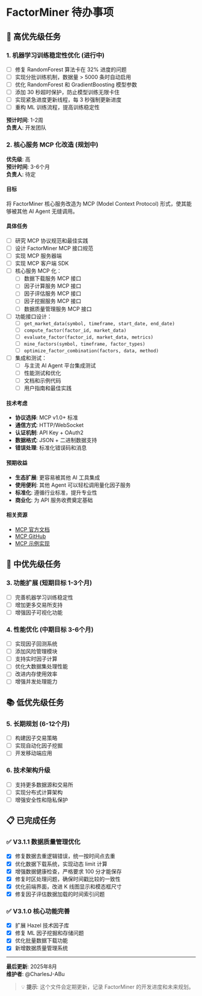 # FactorMiner 待办事项

## 🚀 高优先级任务

### 1. **机器学习训练稳定性优化** (进行中)
- [ ] 修复 RandomForest 算法卡在 32% 进度的问题
- [ ] 实现分批训练机制，数据量 > 5000 条时自动启用
- [ ] 优化 RandomForest 和 GradientBoosting 模型参数
- [ ] 添加 30 秒超时保护，防止模型训练无限卡住
- [ ] 实现紧急进度更新线程，每 3 秒强制更新进度
- [ ] 重构 ML 训练流程，提高训练稳定性

**预计时间**: 1-2周  
**负责人**: 开发团队  

### 2. **核心服务 MCP 化改造** (规划中)
**优先级**: 高  
**预计时间**: 3-6个月  
**负责人**: 待定  

#### **目标**
将 FactorMiner 核心服务改造为 MCP (Model Context Protocol) 形式，使其能够被其他 AI Agent 无缝调用。

#### **具体任务**
- [ ] 研究 MCP 协议规范和最佳实践
- [ ] 设计 FactorMiner MCP 接口规范
- [ ] 实现 MCP 服务器端
- [ ] 实现 MCP 客户端 SDK
- [ ] 核心服务 MCP 化：
  - [ ] 数据下载服务 MCP 接口
  - [ ] 因子计算服务 MCP 接口  
  - [ ] 因子评估服务 MCP 接口
  - [ ] 因子挖掘服务 MCP 接口
  - [ ] 数据质量管理服务 MCP 接口
- [ ] 功能接口设计：
  - [ ] `get_market_data(symbol, timeframe, start_date, end_date)`
  - [ ] `compute_factor(factor_id, market_data)`
  - [ ] `evaluate_factor(factor_id, market_data, metrics)`
  - [ ] `mine_factors(symbol, timeframe, factor_types)`
  - [ ] `optimize_factor_combination(factors, data, method)`
- [ ] 集成和测试：
  - [ ] 与主流 AI Agent 平台集成测试
  - [ ] 性能测试和优化
  - [ ] 文档和示例代码
  - [ ] 用户指南和最佳实践

#### **技术考虑**
- **协议选择**: MCP v1.0+ 标准
- **通信方式**: HTTP/WebSocket
- **认证机制**: API Key + OAuth2
- **数据格式**: JSON + 二进制数据支持
- **错误处理**: 标准化错误码和消息

#### **预期收益**
- **生态扩展**: 更容易被其他 AI 工具集成
- **使用便利**: 其他 Agent 可以轻松调用量化因子服务
- **标准化**: 遵循行业标准，提升专业性
- **商业化**: 为 API 服务收费奠定基础

#### **相关资源**
- [MCP 官方文档](https://modelcontextprotocol.io/)
- [MCP GitHub](https://github.com/modelcontextprotocol)
- [MCP 示例实现](https://github.com/modelcontextprotocol/governance)

## 🔧 中优先级任务

### 3. **功能扩展** (短期目标 1-3个月)
- [ ] 完善机器学习训练稳定性
- [ ] 增加更多交易所支持
- [ ] 增强因子可视化功能

### 4. **性能优化** (中期目标 3-6个月)
- [ ] 实现因子回测系统
- [ ] 添加风险管理模块
- [ ] 支持实时因子计算
- [ ] 优化大数据集处理性能
- [ ] 改进内存使用效率
- [ ] 增强并发处理能力

## 📚 低优先级任务

### 5. **长期规划** (6-12个月)
- [ ] 构建因子交易策略
- [ ] 实现自动化因子挖掘
- [ ] 开发移动端应用

### 6. **技术架构升级**
- [ ] 支持更多数据源和交易所
- [ ] 实现分布式计算架构
- [ ] 增强安全性和隐私保护

## 📋 已完成任务

### ✅ **V3.1.1 数据质量管理优化**
- [x] 修复数据去重逻辑错误，统一按时间点去重
- [x] 优化数据下载系统，实现动态 limit 计算
- [x] 增强数据健康检查，严格要求 100 分才能保存
- [x] 修复时区处理问题，确保时间戳比较的一致性
- [x] 优化前端界面，改进 K 线图显示和模态框尺寸
- [x] 修复因子评估数据加载的时间索引问题

### ✅ **V3.1.0 核心功能完善**
- [x] 扩展 Hazel 技术因子库
- [x] 修复 ML 因子挖掘和存储问题
- [x] 优化批量数据下载功能
- [x] 新增数据质量管理系统

---

**最后更新**: 2025年8月  
**维护者**: @CharlesJ-ABu  

> 💡 **提示**: 这个文件会定期更新，记录 FactorMiner 的开发进度和未来规划。
